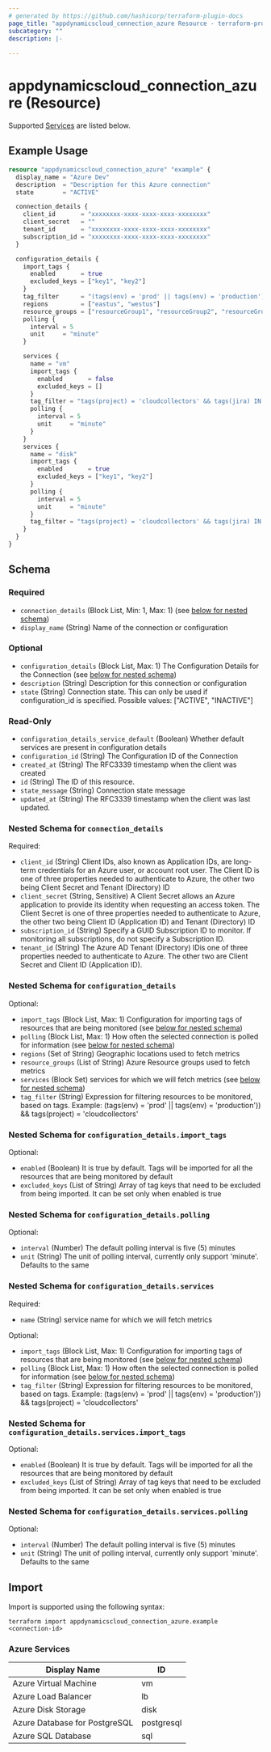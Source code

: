 ```yaml
---
# generated by https://github.com/hashicorp/terraform-plugin-docs
page_title: "appdynamicscloud_connection_azure Resource - terraform-provider-appdynamicscloud"
subcategory: ""
description: |-
  
---
```


# appdynamicscloud_connection_azure (Resource)

Supported [Services](#table--services) are listed below.

## Example Usage

```terraform
resource "appdynamicscloud_connection_azure" "example" {
  display_name = "Azure Dev"
  description  = "Description for this Azure connection"
  state        = "ACTIVE"

  connection_details {
    client_id       = "xxxxxxxx-xxxx-xxxx-xxxx-xxxxxxxx"
    client_secret   = ""
    tenant_id       = "xxxxxxxx-xxxx-xxxx-xxxx-xxxxxxxx"
    subscription_id = "xxxxxxxx-xxxx-xxxx-xxxx-xxxxxxxx"
  }

  configuration_details {
    import_tags {
      enabled       = true
      excluded_keys = ["key1", "key2"]
    }
    tag_filter      = "(tags(env) = 'prod' || tags(env) = 'production')) && tags(project) = 'cloudcollectors'"
    regions         = ["eastus", "westus"]
    resource_groups = ["resourceGroup1", "resourceGroup2", "resourceGroup3"]
    polling {
      interval = 5
      unit     = "minute"
    }

    services {
      name = "vm"
      import_tags {
        enabled       = false
        excluded_keys = []
      }
      tag_filter = "tags(project) = 'cloudcollectors' && tags(jira) IN ['XTNSBL','ACE'] && !(tags(region) IN ['US','IN']) && HAS tags(monitorEnabled) && !(HAS tags(restrictedUse)"
      polling {
        interval = 5
        unit     = "minute"
      }
    }
    services {
      name = "disk"
      import_tags {
        enabled       = true
        excluded_keys = ["key1", "key2"]
      }
      polling {
        interval = 5
        unit     = "minute"
      }
      tag_filter = "tags(project) = 'cloudcollectors' && tags(jira) IN ['XTNSBL','ACE'] && !(tags(region) IN ['US','IN']) && HAS tags(monitorEnabled) && !(HAS tags(restrictedUse)"
    }
  }
}
```

<!-- schema generated by tfplugindocs -->
## Schema

### Required

- `connection_details` (Block List, Min: 1, Max: 1) (see [below for nested schema](#nestedblock--connection_details))
- `display_name` (String) Name of the connection or configuration

### Optional

- `configuration_details` (Block List, Max: 1) The Configuration Details for the Connection (see [below for nested schema](#nestedblock--configuration_details))
- `description` (String) Description for this connection or configuration
- `state` (String) Connection state. This can only be used if configuration_id is specified. Possible values: ["ACTIVE", "INACTIVE"]

### Read-Only

- `configuration_details_service_default` (Boolean) Whether default services are present in configuration details
- `configuration_id` (String) The Configuration ID of the Connection
- `created_at` (String) The RFC3339 timestamp when the client was created
- `id` (String) The ID of this resource.
- `state_message` (String) Connection state message
- `updated_at` (String) The RFC3339 timestamp when the client was last updated.

<a id="nestedblock--connection_details"></a>
### Nested Schema for `connection_details`

Required:

- `client_id` (String) Client IDs, also known as Application IDs, are long-term credentials for an Azure user, or account root user. The Client ID is one of three properties needed to authenticate to Azure, the other two being Client Secret and Tenant (Directory) ID
- `client_secret` (String, Sensitive) A Client Secret allows an Azure application to provide its identity when requesting an access token. The Client Secret is one of three properties needed to authenticate to Azure, the other two being Client ID (Application ID) and Tenant (Directory) ID
- `subscription_id` (String) Specify a GUID Subscription ID to monitor. If monitoring all subscriptions, do not specify a Subscription ID.
- `tenant_id` (String) The Azure AD Tenant (Directory) IDis one of three properties needed to authenticate to Azure. The other two are Client Secret and Client ID (Application ID).


<a id="nestedblock--configuration_details"></a>
### Nested Schema for `configuration_details`

Optional:

- `import_tags` (Block List, Max: 1) Configuration for importing tags of resources that are being monitored (see [below for nested schema](#nestedblock--configuration_details--import_tags))
- `polling` (Block List, Max: 1) How often the selected connection is polled for information (see [below for nested schema](#nestedblock--configuration_details--polling))
- `regions` (Set of String) Geographic locations used to fetch metrics
- `resource_groups` (List of String) Azure Resource groups used to fetch metrics
- `services` (Block Set) services for which we will fetch metrics (see [below for nested schema](#nestedblock--configuration_details--services))
- `tag_filter` (String) Expression for filtering resources to be monitored, based on tags. Example: (tags(env) = 'prod' || tags(env) = 'production')) && tags(project) = 'cloudcollectors'

<a id="nestedblock--configuration_details--import_tags"></a>
### Nested Schema for `configuration_details.import_tags`

Optional:

- `enabled` (Boolean) It is true by default. Tags will be imported for all the resources that are being monitored by default
- `excluded_keys` (List of String) Array of tag keys that need to be excluded from being imported. It can be set only when enabled is true


<a id="nestedblock--configuration_details--polling"></a>
### Nested Schema for `configuration_details.polling`

Optional:

- `interval` (Number) The default polling interval is five (5) minutes
- `unit` (String) The unit of polling interval, currently only support 'minute'. Defaults to the same


<a id="nestedblock--configuration_details--services"></a>
### Nested Schema for `configuration_details.services`

Required:

- `name` (String) service name for which we will fetch metrics

Optional:

- `import_tags` (Block List, Max: 1) Configuration for importing tags of resources that are being monitored (see [below for nested schema](#nestedblock--configuration_details--services--import_tags))
- `polling` (Block List, Max: 1) How often the selected connection is polled for information (see [below for nested schema](#nestedblock--configuration_details--services--polling))
- `tag_filter` (String) Expression for filtering resources to be monitored, based on tags. Example: (tags(env) = 'prod' || tags(env) = 'production')) && tags(project) = 'cloudcollectors'

<a id="nestedblock--configuration_details--services--import_tags"></a>
### Nested Schema for `configuration_details.services.import_tags`

Optional:

- `enabled` (Boolean) It is true by default. Tags will be imported for all the resources that are being monitored by default
- `excluded_keys` (List of String) Array of tag keys that need to be excluded from being imported. It can be set only when enabled is true


<a id="nestedblock--configuration_details--services--polling"></a>
### Nested Schema for `configuration_details.services.polling`

Optional:

- `interval` (Number) The default polling interval is five (5) minutes
- `unit` (String) The unit of polling interval, currently only support 'minute'. Defaults to the same

## Import

Import is supported using the following syntax:

```shell
terraform import appdynamicscloud_connection_azure.example <connection-id>
```


<a id="table--services"></a>
### Azure Services
| Display Name                 | ID         |
|------------------------------|------------|
| Azure Virtual Machine        | vm         |
| Azure Load Balancer          | lb         |
| Azure Disk Storage           | disk       |
| Azure Database for PostgreSQL| postgresql |
| Azure SQL Database  | sql |